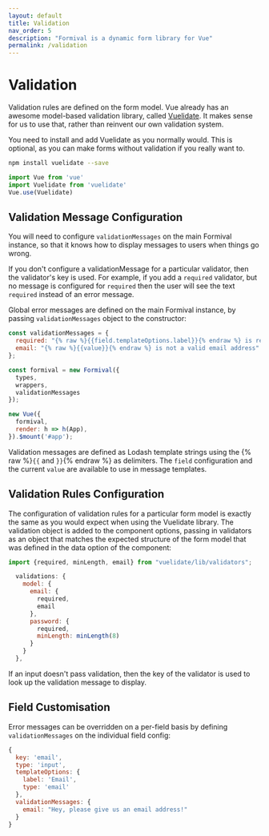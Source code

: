 ```yaml
---
layout: default
title: Validation
nav_order: 5
description: "Formival is a dynamic form library for Vue"
permalink: /validation
---
```


# Validation

Validation rules are defined on the form model. 
Vue already has an awesome model-based validation library, 
called [Vuelidate](https://vuelidate.js.org/). It makes sense for us to use that,
rather than reinvent our own validation system.

You need to install and add Vuelidate as you normally would.
This is optional, as you can make forms without validation
if you really want to.

```bash
npm install vuelidate --save
```

```js
import Vue from 'vue'
import Vuelidate from 'vuelidate'
Vue.use(Vuelidate)
```

## Validation Message Configuration

You will need to configure `validationMessages` on the main
Formival instance, so that it knows how to display messages
to users when things go wrong. 

If you don't configure a validationMessage for a particular
validator, then the validator's key is used. For example,
if you add a `required` validator, but no message is configured
for `required` then the user will see the text `required` instead
of an error message.

Global error messages are defined on the main Formival instance,
by passing `validationMessages` object to the constructor:

```js
const validationMessages = {
  required: "{% raw %}{{field.templateOptions.label}}{% endraw %} is required",
  email: "{% raw %}{{value}}{% endraw %} is not a valid email address"
};

const formival = new Formival({
  types,
  wrappers,
  validationMessages
});

new Vue({
  formival,
  render: h => h(App),
}).$mount('#app');
```

Validation messages are defined as Lodash template strings using
the {% raw %}`{{` and `}}`{% endraw %} as delimiters. The `field` configuration and
the current `value` are available to use in message templates.

## Validation Rules Configuration

The configuration of validation rules for a particular form model
is exactly the same as you would expect when using the Vuelidate
library. The validation object is added to the component options, 
passing in validators as an object that matches the expected 
structure of the form model that was defined in the data option
of the component:

```js
import {required, minLength, email} from "vuelidate/lib/validators";

  validations: {
    model: {
      email: {
        required,
        email
      },
      password: {
        required,
        minLength: minLength(8)
      }
    }
  },
```

If an input doesn't pass validation, then the key of the validator
is used to look up the validation message to display. 

## Field Customisation

Error messages can be overridden on a per-field basis by
defining `validationMessages` on the individual field config:

```js
{
  key: 'email',
  type: 'input',
  templateOptions: {
    label: 'Email',
    type: 'email'
  },
  validationMessages: {
    email: "Hey, please give us an email address!"
  }
}
```

